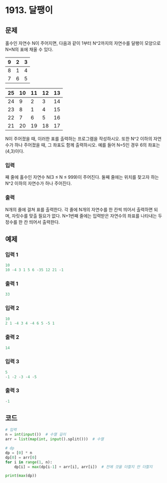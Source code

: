 #  1913. 달팽이

## 문제

홀수인 자연수 N이 주어지면, 다음과 같이 1부터 N^2까지의 자연수를 달팽이 모양으로 N×N의 표에 채울 수 있다.

| 9    | 2    | 3    |
| ---- | ---- | ---- |
| 8    | 1    | 4    |
| 7    | 6    | 5    |

| 25   | 10   | 11   | 12   | 13   |
| ---- | ---- | ---- | ---- | ---- |
| 24   | 9    | 2    | 3    | 14   |
| 23   | 8    | 1    | 4    | 15   |
| 22   | 7    | 6    | 5    | 16   |
| 21   | 20   | 19   | 18   | 17   |

N이 주어졌을 때, 이러한 표를 출력하는 프로그램을 작성하시오. 또한 N^2 이하의 자연수가 하나 주어졌을 때, 그 좌표도 함께 출력하시오. 예를 들어 N=5인 경우 6의 좌표는 (4,3)이다.



### 입력

째 줄에 홀수인 자연수 N(3 ≤ N ≤ 999)이 주어진다. 둘째 줄에는 위치를 찾고자 하는 N^2 이하의 자연수가 하나 주어진다.

### 출력

N개의 줄에 걸쳐 표를 출력한다. 각 줄에 N개의 자연수를 한 칸씩 띄어서 출력하면 되며, 자릿수를 맞출 필요가 없다. N+1번째 줄에는 입력받은 자연수의 좌표를 나타내는 두 정수를 한 칸 띄어서 출력한다.





## 예제

### 입력 1

```python
10
10 -4 3 1 5 6 -35 12 21 -1
```

### 출력 1

```python
33
```



### 입력 2

```python
10
2 1 -4 3 4 -4 6 5 -5 1
```

### 출력 2

```python
14
```



### 입력 3

```python
5
-1 -2 -3 -4 -5
```

### 출력 3

```python
-1
```





## 코드

```python
# 입력
n = int(input())  # 수열 길이
arr = list(map(int, input().split()))  # 수열

# dp
dp = [0] * n
dp[0] = arr[0]
for i in range(1, n):
    dp[i] = max(dp[i-1] + arr[i], arr[i])  # 전에 것을 더할지 안 더할지

print(max(dp))
```
